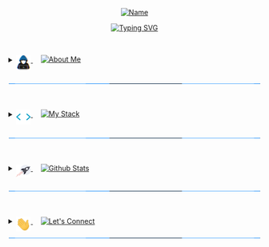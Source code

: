 <!-- Name Header -->
<p align="center">
<a href="#"><img src="https://readme-typing-svg.herokuapp.com?font=Varela+Round&size=20&pause=8000&color=36BCF7E1&center=true&vCenter=true&width=435&height=50&lines=Noor+Chasib" alt="Name" /></a>
</p>
<p align="center">
<a href="#"><img src="https://readme-typing-svg.herokuapp.com?font=Varela+Round&size=30&pause=1500&center=true&width=600&height=50&lines=Junior+Full-Stack+Web+Developer;Lighthouse+Labs+Student;Bachelor+of+Science" alt="Typing SVG" /></a>
</p>

##
<br>

<!-- About Me -->

<details> 
  <summary>
      <a href="#"> 
	<img align="middle" src="https://github.com/NoorChasib/NoorChasib/blob/main/img/about_me.gif" width="30">
      </a>
      &nbsp;&nbsp;&nbsp;
<a href="#"><img align="top" src="https://readme-typing-svg.herokuapp.com?font=Varela+Round&size=25&duration=3000&pause=5000&color=C9D1D9&multiline=true&width=200&height=40&lines=About+Me" alt="About Me" /></a>
  </summary>
  

<br>

<p><a href="#"><img align="left" src="https://github.com/NoorChasib/NoorChasib/blob/main/img/arrow6.gif" width="23"></a>&nbsp;&nbsp;Filler line goes here</p>
<p><a href="#"><img align="left" src="https://github.com/NoorChasib/NoorChasib/blob/main/img/arrow6.gif" width="23"></a>&nbsp;&nbsp;Filler line goes here</p>
<p><a href="#"><img align="left" src="https://github.com/NoorChasib/NoorChasib/blob/main/img/arrow6.gif" width="23"></a>&nbsp;&nbsp;Filler line goes here</p>
<p><a href="#"><img align="left" src="https://github.com/NoorChasib/NoorChasib/blob/main/img/arrow6.gif" width="23"></a>&nbsp;&nbsp;Filler line goes here</p>
<p><a href="#"><img align="left" src="https://github.com/NoorChasib/NoorChasib/blob/main/img/arrow6.gif" width="23"></a>&nbsp;&nbsp;Filler line goes here</p>
<p><a href="#"><img align="left" src="https://github.com/NoorChasib/NoorChasib/blob/main/img/arrow6.gif" width="23"></a>&nbsp;&nbsp;Filler line goes here</p>

<br>
</details>

<a href="#"><img src="https://github.com/NoorChasib/NoorChasib/blob/main/img/line3.gif" width="100%" height="1"></a>

<br>
<br>

<!-- My Stack -->

<details> 
  <summary>
      <a href="#"> 
        <img align="middle" src="https://github.com/NoorChasib/NoorChasib/blob/main/img/skills.gif" width="30">
      </a>
	  &nbsp;&nbsp;&nbsp;
	<a href="#"><img align="top" src="https://readme-typing-svg.herokuapp.com?font=Varela+Round&size=25&duration=3000&pause=5000&color=C9D1D9&multiline=true&width=200&height=40&lines=My+Stack" alt="My Stack"/></a>
	  </a>

  </summary>
	
<h3><a href="#"><img align="left" src="https://github.com/NoorChasib/NoorChasib/blob/main/img/bulb.gif" width="25"></a>&nbsp;&nbsp;What I use</h3>

<a href="#"><img alt="React" src="https://img.shields.io/badge/-React-61DAFB?logo=react&logoColor=white&style=for-the-badge"></a>

<br>

<h3><a href="#"><img align="left" src="https://github.com/NoorChasib/NoorChasib/blob/main/img/bulb.gif" width="25"></a>&nbsp;&nbsp;What I'm learning</h3>

<a href="#"><img alt="React" src="https://img.shields.io/badge/-React-61DAFB?logo=react&logoColor=white&style=for-the-badge"></a>

<br>

<h3><a href="#"><img align="left" src="https://github.com/NoorChasib/NoorChasib/blob/main/img/bulb.gif" width="25"></a>&nbsp;&nbsp;What I'd like to learn</h3>

<a href="#"><img alt="React" src="https://img.shields.io/badge/-React-61DAFB?logo=react&logoColor=white&style=for-the-badge"></a>

<br>

![Python](https://img.shields.io/badge/python-3670A0?style=for-the-badge&logo=python&logoColor=ffdd54)
![Angular.js](https://img.shields.io/badge/angular.js-%23E23237.svg?style=for-the-badge&logo=angularjs&logoColor=white)
![MongoDB](https://img.shields.io/badge/MongoDB-%234ea94b.svg?style=for-the-badge&logo=mongodb&logoColor=white)

### Learning in Progress 👨‍🎓
![Next JS](https://img.shields.io/badge/Next-black?style=for-the-badge&logo=next.js&logoColor=white)
![TypeScript](https://img.shields.io/badge/typescript-%23007ACC.svg?style=for-the-badge&logo=typescript&logoColor=white)
![TailwindCSS](https://img.shields.io/badge/tailwindcss-%2338B2AC.svg?style=for-the-badge&logo=tailwind-css&logoColor=white)

### Things I code with 👨🏻‍💻

![JavaScript](https://img.shields.io/badge/javascript-%23323330.svg?style=for-the-badge&logo=javascript&logoColor=%23F7DF1E)
![Ruby](https://img.shields.io/badge/ruby-%23CC342D.svg?style=for-the-badge&logo=ruby&logoColor=white)
![Rails](https://img.shields.io/badge/rails-%23CC0000.svg?style=for-the-badge&logo=ruby-on-rails&logoColor=white)
![HTML5](https://img.shields.io/badge/html5-%23E34F26.svg?style=for-the-badge&logo=html5&logoColor=white)
![CSS3](https://img.shields.io/badge/css3-%231572B6.svg?style=for-the-badge&logo=css3&logoColor=white)
![React](https://img.shields.io/badge/react-%2320232a.svg?style=for-the-badge&logo=react&logoColor=%2361DAFB)
![jQuery](https://img.shields.io/badge/jquery-%230769AD.svg?style=for-the-badge&logo=jquery&logoColor=white)
![NodeJS](https://img.shields.io/badge/node.js-6DA55F?style=for-the-badge&logo=node.js&logoColor=white)
![Express.js](https://img.shields.io/badge/express.js-%23404d59.svg?style=for-the-badge&logo=express&logoColor=%2361DAFB)
![cypress](https://img.shields.io/badge/-cypress-%23E5E5E5?style=for-the-badge&logo=cypress&logoColor=058a5e)
![Jest](https://img.shields.io/badge/-jest-%23C21325?style=for-the-badge&logo=jest&logoColor=white)
![Mocha](https://img.shields.io/badge/-mocha-%238D6748?style=for-the-badge&logo=mocha&logoColor=white)
![Postgres](https://img.shields.io/badge/postgres-%23316192.svg?style=for-the-badge&logo=postgresql&logoColor=white)
![SASS](https://img.shields.io/badge/SASS-hotpink.svg?style=for-the-badge&logo=SASS&logoColor=white)

	
<a href="#"><img alt="React" src="https://img.shields.io/badge/react-%2320232a.svg?style=for-the-badge&logo=react&logoColor=%2361DAFB"></a>


<br>
</details>

<a href="#"><img src="https://github.com/NoorChasib/NoorChasib/blob/main/img/line3.gif" width="100%" height="1"></a>

<br>
<br>

<!-- Github Stats -->

<details> 
  <summary>
      <a href="#"> 
        <img align="middle" src="https://github.com/NoorChasib/NoorChasib/blob/main/img/rocket.gif" width="30">
      </a>
	  &nbsp;&nbsp;&nbsp;
	<a href="#"><img align="top" src="https://readme-typing-svg.herokuapp.com?font=Varela+Round&size=25&duration=3000&pause=5000&color=C9D1D9&multiline=true&width=200&height=40&lines=Github+Stats" alt="Github Stats"/></a>
	  
  </summary>
	
  <br>
  <br>
	
<div align="center">
  <a href="https://github.com/NoorChasib/">   
  <img height="180em" src="https://github-readme-stats-a4kc.vercel.app/api?username=NoorChasib&include_all_commits=true&count_private=true&show_icons=true&line_height=20&theme=react" /> 
  <img height="180em" src="https://github-readme-stats-a4kc.vercel.app/api/top-langs/?username=NoorChasib&layout=compact&show_icons=true&langs_count=8&line_height=20&theme=react" />
  </a>
</div>

<br>
</details>

<a href="#"><img src="https://github.com/NoorChasib/NoorChasib/blob/main/img/line3.gif" width="100%" height="1"></a>

<br>
<br>


<!-- Let's Connect -->

<details> 
  <summary>
      <a href="#"> 
        <img align="middle" src="https://github.com/NoorChasib/NoorChasib/blob/main/img/waving.gif" width="30">
      </a>
	  &nbsp;&nbsp;&nbsp;
	<a href="#"><img align="top" src="https://readme-typing-svg.herokuapp.com?font=Varela+Round&size=25&duration=3000&pause=5000&color=C9D1D9&multiline=true&width=200&height=40&lines=Let's+Connect" alt="Let's Connect"/></a>
	  
  </summary>
	
  <br>
  <br>
	
<div align="center">
  <a href="https://github.com/NoorChasib/">   
  <img height="180em" src="https://github-readme-stats-a4kc.vercel.app/api?username=NoorChasib&include_all_commits=true&count_private=true&show_icons=true&line_height=20&theme=react" /> 
  <img height="180em" src="https://github-readme-stats-a4kc.vercel.app/api/top-langs/?username=NoorChasib&layout=compact&show_icons=true&langs_count=8&line_height=20&theme=react" />
  </a>
</div>

<br>
</details>
<a href="#"><img src="https://github.com/NoorChasib/NoorChasib/blob/main/img/line3.gif" width="100%" height="1"></a>

<br>
<br>

